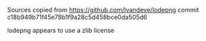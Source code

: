 Sources copied from https://github.com/lvandeve/lodepng commit c18b949b71f45e78b1f9a28c5d458bce0da505d6

lodepng appears to use a zlib license
